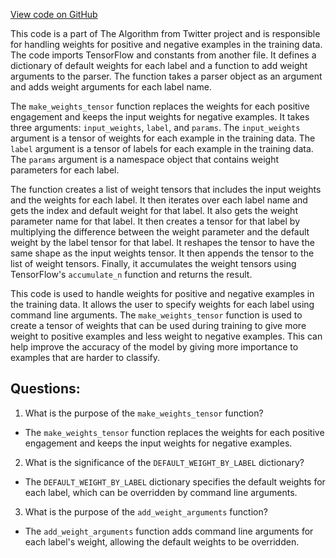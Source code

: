 [View code on GitHub](https://github.com/misbahsy/the-algorithm/src/python/twitter/deepbird/projects/timelines/scripts/models/earlybird/example_weights.py)

This code is a part of The Algorithm from Twitter project and is responsible for handling weights for positive and negative examples in the training data. The code imports TensorFlow and constants from another file. It defines a dictionary of default weights for each label and a function to add weight arguments to the parser. The function takes a parser object as an argument and adds weight arguments for each label name. 

The `make_weights_tensor` function replaces the weights for each positive engagement and keeps the input weights for negative examples. It takes three arguments: `input_weights`, `label`, and `params`. The `input_weights` argument is a tensor of weights for each example in the training data. The `label` argument is a tensor of labels for each example in the training data. The `params` argument is a namespace object that contains weight parameters for each label. 

The function creates a list of weight tensors that includes the input weights and the weights for each label. It then iterates over each label name and gets the index and default weight for that label. It also gets the weight parameter name for that label. It then creates a tensor for that label by multiplying the difference between the weight parameter and the default weight by the label tensor for that label. It reshapes the tensor to have the same shape as the input weights tensor. It then appends the tensor to the list of weight tensors. Finally, it accumulates the weight tensors using TensorFlow's `accumulate_n` function and returns the result.

This code is used to handle weights for positive and negative examples in the training data. It allows the user to specify weights for each label using command line arguments. The `make_weights_tensor` function is used to create a tensor of weights that can be used during training to give more weight to positive examples and less weight to negative examples. This can help improve the accuracy of the model by giving more importance to examples that are harder to classify.
## Questions: 
 1. What is the purpose of the `make_weights_tensor` function?
- The `make_weights_tensor` function replaces the weights for each positive engagement and keeps the input weights for negative examples.

2. What is the significance of the `DEFAULT_WEIGHT_BY_LABEL` dictionary?
- The `DEFAULT_WEIGHT_BY_LABEL` dictionary specifies the default weights for each label, which can be overridden by command line arguments.

3. What is the purpose of the `add_weight_arguments` function?
- The `add_weight_arguments` function adds command line arguments for each label's weight, allowing the default weights to be overridden.